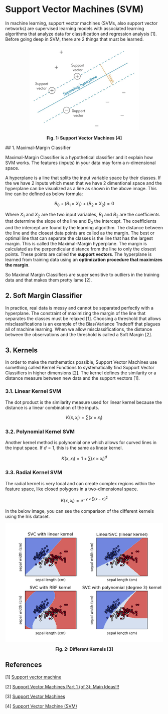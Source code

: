 # Support Vector Machines (SVM)

In machine learning, support vector machines (SVMs, also support vector networks) are supervised learning models with associated learning algorithms that analyze data for classification and regression analysis [1]. Before going deep in SVM, there are 2 things that must be learned.

<p align="center">
  <img src='svm.jpeg' width='350' alt='Support Vector Machines' />
</p>
<p align="center">
    <b>Fig. 1: Support Vector Machines [4]</b>
</p>
## 1. Maximal-Margin Classifier

Maximal-Margin Classifier is a hypothetical classifier and it explain how SVM works. The features (inputs) in your data may form a n-dimensional space. 

A hyperplane is a line that splits the input variable space by their classes. If the we have 2 inputs which mean that we have 2 dimentional space and the hyperplane can be visualized as a line as shown in the above image. This line can be defined as below formula:

$$B_0 + (B_1 × X_1) + (B_2 × X_2) = 0$$

Where $X_1$ and $X_2$ are the two input variables, $B_1$ and $B_2$ are the coefficients that determine the slope of the line and $B_0$ the intercept. The coefficients and the intercept are found by the learning algorithm. The distance between the line and the closest data points are called as the margin. The best or optimal line that can separate the classes is the line that has the largest margin. This is called the Maximal-Margin hyperplane. The margin is calculated as the perpendicular distance from the line to only the closest points. These points are called the **support vectors**. The hyperplane is learned from training data using an **optimization procedure that maximizes the margin**. 

So Maximal Margin Classifiers are super sensitive to outliers in the training data and that makes them pretty lame [2].

## 2. Soft Margin Classifier

In practice, real data is messy and cannot be separated perfectly with a hyperplane. The constraint of maximizing the margin of the line that separates the classes must be relaxed [1]. Choosing a threshold that allows misclassifications is an example of the Bias/Variance Tradeoff that plagues all of machine learning. When we allow misclassifications, the distance between the observations and the threshold is called a Soft Margin [2].

## 3. Kernels

In order to make the mathematics possible, Support Vector Machines use something called Kernel Functions to systematically find Support Vector Classifiers in higher dimensions [2]. The kernel defines the similarity or a distance measure between new data and the support vectors [1].

### 3.1. Linear Kernel SVM
The dot product is the similarity measure used for linear kernel because the distance is a linear combination of the inputs.

$$K(x, x_i) = \sum(x \times x_i)$$

### 3.2. Polynomial Kernel SVM
Another kernel method is polynomial one which allows for curved lines in the input space. If $d=1$, this is the same as linear kernel.

$$K(x, x_i) = 1 + \sum(x \times x_i)^d$$

### 3.3. Radial Kernel SVM
The radial kernel is very local and can create complex regions within the feature space, like closed polygons in a two-dimensional space.

$$K(x, x_i) = e^{-\gamma \times \sum(x - x_i)^2}$$

In the below image, you can see the comparison of the different kernels using the Iris dataset.

<p align="center">
  <img src='sphx_glr_plot_iris_svc_001.png' width=550 align='center' alt='Support Vector Machine - Kernels' />
</p>
<p align="center">
    <b>Fig. 2: Different Kernels [3]</b>
</p>



## References

[1] [Support vector machine](https://en.wikipedia.org/wiki/Support_vector_machine)

[2] [Support Vector Machines Part 1 (of 3): Main Ideas!!!](https://www.youtube.com/watch?v=efR1C6CvhmE)

[3] [Support Vector Machines](https://scikit-learn.org/stable/modules/svm.html)

[4] [Support Vector Machine (SVM)](https://nl.mathworks.com/discovery/support-vector-machine.html)
